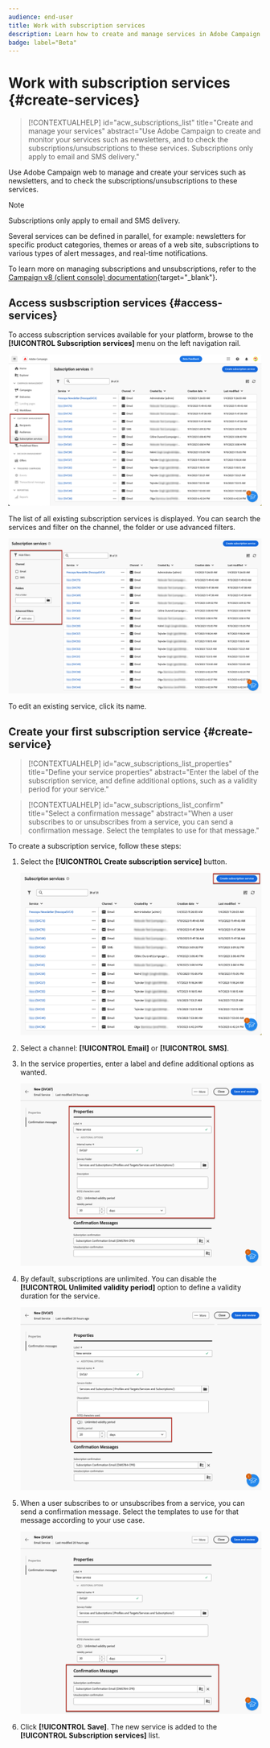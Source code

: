```yaml
---
audience: end-user
title: Work with subscription services
description: Learn how to create and manage services in Adobe Campaign Web
badge: label="Beta" 
---
```


# Work with subscription services {#create-services}

>[!CONTEXTUALHELP]
>id="acw_subscriptions_list"
>title="Create and manage your services"
>abstract="Use Adobe Campaign to create and monitor your services such as newsletters, and to check the subscriptions/unsubscriptions to these services. Subscriptions only apply to email and SMS delivery."

Use Adobe Campaign web to manage and create your services such as newsletters, and to check the subscriptions/unsubscriptions to these services.

>[!NOTE]
>
>Subscriptions only apply to email and SMS delivery.

Several services can be defined in parallel, for example: newsletters for specific product categories, themes or areas of a web site, subscriptions to various types of alert messages, and real-time notifications.

To learn more on managing subscriptions and unsubscriptions, refer to the [Campaign v8 (client console) documentation](https://experienceleague.adobe.com/docs/campaign/campaign-v8/audience/subscriptions.html){target="_blank"}.

## Access susbscription services {#access-services}

To access subscription services available for your platform, browse to the **[!UICONTROL Subscription services]** menu on the left navigation rail.

![](assets/service-list.png)

The list of all existing subscription services is displayed. You can search the services and filter on the channel, the folder or use advanced filters.

![](assets/service-filters.png)

To edit an existing service, click its name.

## Create your first subscription service {#create-service}

>[!CONTEXTUALHELP]
>id="acw_subscriptions_list_properties"
>title="Define your service properties"
>abstract="Enter the label of the subscription service, and define additional options, such as a validity period for your service."

>[!CONTEXTUALHELP]
>id="acw_subscriptions_list_confirm"
>title="Select a confirmation message"
>abstract="When a user subscribes to or unsubscribes from a service, you can send a confirmation message. Select the templates to use for that message."

To create a subscription service, follow these steps:

1. Select the **[!UICONTROL Create subscription service]** button.

    ![](assets/service-create-button.png)

1. Select a channel: **[!UICONTROL Email]** or **[!UICONTROL SMS]**.

1. In the service properties, enter a label and define additional options as wanted.

    ![](assets/service-create-properties.png)

1. By default, subscriptions are unlimited. You can disable the **[!UICONTROL  Unlimited validity period]** option to define a validity duration for the service. <!--The duration can be specified in days or months.TBC-->

    ![](assets/service-create-validity-period.png)

1. When a user subscribes to or unsubscribes from a service, you can send a confirmation message. Select the templates to use for that message according to your use case.

    ![](assets/service-create-confirmation-msg.png)

1. Click **[!UICONTROL Save]**. The new service is added to the **[!UICONTROL Subscription services]** list.

<!--
## Reporting

You can measure the effectiveness of your subscription services for SMS and email channels.

1. Select an existing service from the **[!UICONTROL Subscription services]** list.

1. From the service dashboard, click More > Reports?

1. Check the following indicators:

* Total numbers of subscribers

* Area graph with subscriptions and unsubscriptions. Use the dropwdown to change the time range. (24h, 48h, 1 week, 2 weeks, 1 month, 6 months)

* The breakdown by period. including subs, unsub, evolution in numbers and % and loyalty.
* Last updated / Next refresh time: these values are retrieved from the execution and schedule of the tracking workflow
-->


